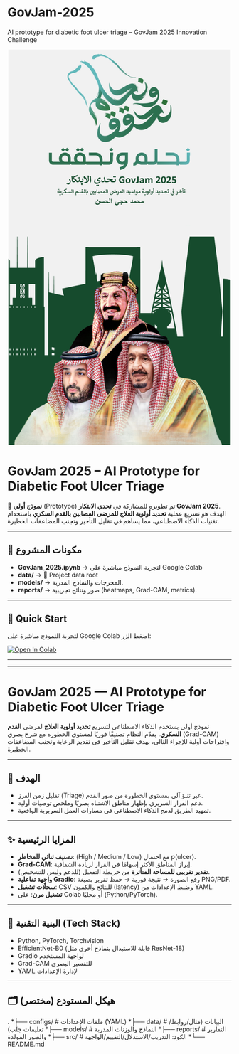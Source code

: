 # GovJam-2025
AI prototype for diabetic foot ulcer triage – GovJam 2025 Innovation Challenge


<div align="center">
  <img src="data/Saudi.jpeg"  width="500">
</div>

# GovJam 2025 – AI Prototype for Diabetic Foot Ulcer Triage

🚀 **نموذج أولي** (Prototype) تم تطويره للمشاركة في **تحدي الابتكار GovJam 2025**.  
الهدف هو تسريع عملية **تحديد أولوية العلاج للمرضى المصابين بالقدم السكري** باستخدام تقنيات الذكاء الاصطناعي، مما يساهم في تقليل التأخير وتجنب المضاعفات الخطيرة.

---

## 📂 مكونات المشروع
- **GovJam_2025.ipynb** → لتجربة النموذج مباشرة على Google Colab  
- **data/** →                            📂 Project data root
- **models/** → المخرجات والنماذج المدربة.  
- **reports/** → صور ونتائج تجريبية (heatmaps, Grad-CAM, metrics).  

---

## 🚀 Quick Start
لتجربة النموذج مباشرة على Google Colab اضغط الزر:

[![Open In Colab](https://colab.research.google.com/assets/colab-badge.svg)](https://colab.research.google.com/github/mohalhassanmoh/GovJam-2025/blob/main/GovJam_2025.ipynb
)


---
---

# GovJam 2025 — AI Prototype for Diabetic Foot Ulcer Triage

نموذج أولي يستخدم الذكاء الاصطناعي لتسريع **تحديد أولوية العلاج** لمرضى **القدم السكري**. يقدّم النظام تصنيفًا فوريًا لمستوى الخطورة مع شرح بصري (Grad-CAM) واقتراحات أولية للإجراء التالي، بهدف تقليل التأخير في تقديم الرعاية وتجنب المضاعفات الخطيرة.

---

## 🎯 الهدف
- تقليل زمن الفرز (Triage) عبر تنبؤ آلي بمستوى الخطورة من صور القدم.
- دعم القرار السريري بإظهار مناطق الاشتباه بصريًا وملخص توصيات أولية.
- تمهيد الطريق لدمج الذكاء الاصطناعي في مسارات العمل السريرية الواقعية.

---

## ✨ المزايا الرئيسية
- **تصنيف ثنائي للمخاطر**: (High / Medium / Low) مع احتمال p(ulcer).
- **Grad-CAM**: إبراز المناطق الأكثر إسهامًا في القرار لزيادة الشفافية.
- **تقدير تقريبي للمساحة المتأثرة** من خريطة التفعيل (للدعم وليس للتشخيص).
- **واجهة تفاعلية Gradio**: رفع الصورة → نتيجة فورية → حفظ تقرير بصيغة PNG/PDF.
- **سجلّات تشغيل**: CSV للنتائج والكمون (latency) وضبط الإعدادات من YAML.
- **تشغيل مرن**: على Colab أو محليًا (Python/PyTorch).

---

## 🧱 البنية التقنية (Tech Stack)
- Python, PyTorch, Torchvision
- EfficientNet-B0 (قابلة للاستبدال بنماذج أخرى مثل ResNet-18)
- Gradio لواجهة المستخدم
- Grad-CAM للتفسير البصري
- YAML لإدارة الإعدادات

---

## 🗂️ هيكل المستودع (مختصر)
.
*├── configs/ # ملفات الإعدادات (YAML)
*├── data/ # البيانات (مثال/روابط/تعليمات جلب)
*├── models/ # النماذج والوزنات المدربة
*├── reports/ # التقارير والصور المولدة
*├── src/ # الكود: التدريب/الاستدلال/التقييم/الواجهة
*└── README.md

